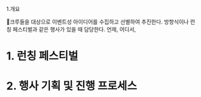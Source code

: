 

1.개요

크루들을 대상으로 이벤트성 아이디어를 수집하고 선별하여 추진한다. 방항식이나 런칭 페스티벌과 같은 행사가 있을 때 담당한다. 언제, 어디서, 



# 1. 런칭 페스티벌


# 2. 행사 기획 및 진행 프로세스
